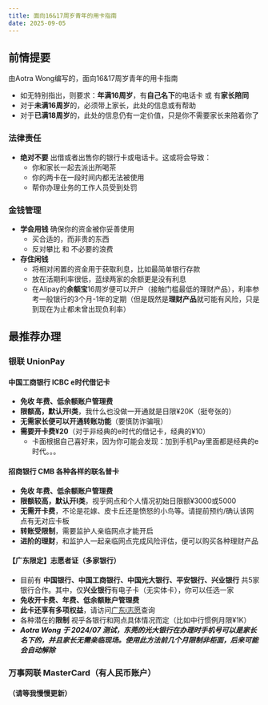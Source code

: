 ```yaml
---
title: 面向16&17周岁青年的用卡指南
date: 2025-09-05
---
```


## 前情提要
由Aotra Wong编写的，面向16&17周岁青年的用卡指南
* 如无特别指出，则要求：**年满16周岁**，有**自己名下**的电话卡 或 有**家长陪同**
* 对于**未满16周岁**的，必须带上家长，此处的信息或有帮助
* 对于**已满18周岁**的，此处的信息仍有一定价值，只是你不需要家长来陪着你了

### 法律责任
* **绝对不要** 出借或者出售你的银行卡或电话卡。这或将会导致：
    * 你和家长一起去派出所喝茶
    * 你的两卡在一段时间内都无法被使用
    * 帮你办理业务的工作人员受到处罚

### 金钱管理
* **学会用钱** 确保你的资金被你妥善使用
    * 买合适的，而非贵的东西
    * 反对攀比 和 不必要的浪费
* **存住闲钱**
    * 将相对闲置的资金用于获取利息，比如最简单银行存款
    * 放在活期利率很低，蓝绿两家的余额更是没有利息
    * 在Alipay的**余额宝**16周岁便可以开户（接触门槛最低的理财产品），利率参考一般银行的3个月-1年的定期（但是既然是**理财产品**就可能有风险，只是到现在为止都未曾出现负利率）

## 最推荐办理

### 银联 UnionPay
#### 中国工商银行 ICBC e时代借记卡
* **免收 年费、低余额账户管理费**
* **限额高，默认开I类**，我什么也没做一开通就是日限¥20K（挺夸张的）
* **无需家长便可以开通转账功能**（要慎防诈骗哦）
* **需要开卡费¥20**（对于非经典的e时代的借记卡，经典的¥10）
    * 卡面根据自己喜好来，因为你可能会发现：加到手机Pay里面都是经典的e时代。。。
#### 招商银行 CMB 各种各样的联名普卡
* **免收 年费、低余额账户管理费**
* **限额较高，默认开I类**，视乎网点和个人情况初始日限额¥3000或5000
* **无需开卡费**，不论是花嫁、皮卡丘还是愤怒的小鸟等。请提前预约/确认该网点有无对应卡板
* **转账受限制**，需要监护人亲临网点才能开启
* **进阶的理财**，和监护人一起亲临网点完成风险评估，便可以购买各种理财产品
#### 【广东限定】志愿者证（多家银行）
* 目前有 **中国银行、中国工商银行、中国光大银行、平安银行、兴业银行** 共5家银行合作。其中，仅**兴业银行**有电子卡（无实体卡），你可以任选一家
* **免收开卡费、年费、低余额账户管理费**
* **此卡还享有多项权益**，请访问[广东i志愿](https://www.izyz.org/card)查询
* 各种潜在的**限制** 视乎各银行和网点具体情况而定（比如中行惯例月限¥1K）
* ***Aotra Wong 于 2024/07 测试，东莞的光大银行在办理时手机号可以是家长名下的，并且家长无需亲临现场。使用此方法前几个月限制非柜面，后来可能会自动解除***

### 万事网联 MasterCard（有人民币账户）
#### （请等我慢慢更新）